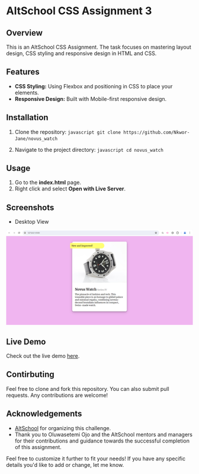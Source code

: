 # AltSchool CSS Assignment 3

## Overview

This is an AltSchool CSS Assignment. The task focuses on mastering  layout design, CSS styling and responsive design in HTML and CSS.

## Features

- **CSS Styling:** Using Flexbox and positioning in CSS to place your elements.
- **Responsive Design:** Built with Mobile-first responsive design.

## Installation

1. Clone the repository: ```javascript git clone https://github.com/Nkwor-Jane/novus_watch```

2. Navigate to the project directory: ```javascript cd novus_watch```

## Usage

1. Go to the **index.html** page.
2. Right click and select **Open with Live Server**.

## Screenshots

- Desktop View
  
![Before View](./novus_watch.png)

## Live Demo

Check out the live demo [here](https://janenovuswatch.netlify.app/).

## Contirbuting

Feel free to clone and fork this repository. You can also submit pull requests. Any contributions are welcome!

## Acknowledgements

- [AltSchool](https://learn.altschoolafrica.com/) for organizing this challenge.
- Thank you to Oluwasetemi Ojo and the AltSchool mentors and managers for their contributions and guidance towards the successful completion of this assignment.

Feel free to customize it further to fit your needs! If you have any specific details you'd like to add or change, let me know.
